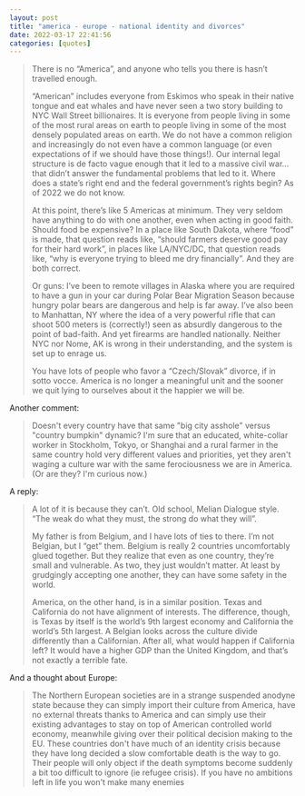 ```yaml
---
layout: post
title: "america - europe - national identity and divorces"
date: 2022-03-17 22:41:56
categories: [quotes]
---
```


> There is no “America”, and anyone who tells you there is hasn’t travelled enough. 
><!--break-->
>“American” includes everyone from Eskimos who speak in their native tongue and eat whales and have never seen a two story building to NYC Wall Street billionaires. It is everyone from people living in some of the most rural areas on earth to people living in some of the most densely populated areas on earth. We do not have a common religion and increasingly do not even have a common language (or even expectations of if we should have those things!). Our internal legal structure is de facto vague enough that it led to a massive civil war…that didn’t answer the fundamental problems that led to it. Where does a state’s right end and the federal government’s rights begin? As of 2022 we do not know.
>
> At this point, there’s like 5 Americas at minimum. They very seldom have anything to do with one another, even when acting in good faith. Should food be expensive? In a place like South Dakota, where “food” is made, that question reads like, “should farmers deserve good pay for their hard work”, in places like LA/NYC/DC, that question reads like, “why is everyone trying to bleed me dry financially”. And they are both correct.
> 
> Or guns: I’ve been to remote villages in Alaska where you are required to have a gun in your car during Polar Bear Migration Season because hungry polar bears are dangerous and help is far away. I’ve also been to Manhattan, NY where the idea of a very powerful rifle that can shoot 500 meters is (correctly!) seen as absurdly dangerous to the point of bad-faith. And yet firearms are handled nationally. Neither NYC nor Nome, AK is wrong in their understanding, and the system is set up to enrage us.
> 
> You have lots of people who favor a “Czech/Slovak” divorce, if in sotto vocce. America is no longer a meaningful unit and the sooner we quit lying to ourselves about it the happier we will be.

Another comment:

> Doesn't every country have that same "big city asshole" versus "country bumpkin" dynamic? I'm sure that an educated, white-collar worker in Stockholm, Tokyo, or Shanghai and a rural farmer in the same country hold very different values and priorities, yet they aren't waging a culture war with the same ferociousness we are in America. (Or are they? I'm curious now.) 

A reply:

> A lot of it is because they can’t. Old school, Melian Dialogue style. “The weak do what they must, the strong do what they will”.
> 
> My father is from Belgium, and I have lots of ties to there. I’m not Belgian, but I “get” them. Belgium is really 2 countries uncomfortably glued together. But they realize that even as one country, they’re small and vulnerable. As two, they just wouldn’t matter. At least by grudgingly accepting one another, they can have some safety in the world.
> 
> America, on the other hand, is in a similar position. Texas and California do not have alignment of interests. The difference, though, is Texas by itself is the world’s 9th largest economy and California the world’s 5th largest. A Belgian looks across the culture divide differently than a Californian. After all, what would happen if California left? It would have a higher GDP than the United Kingdom, and that’s not exactly a terrible fate.

And a thought about Europe:

> The Northern European societies are in a strange suspended anodyne state because they can simply import their culture from America, have no external threats thanks to America and can simply use their existing advantages to stay on top of American controlled world economy, meanwhile giving over their political decision making to the EU. These countries don't have much of an identity crisis because they have long decided a slow comfortable death is the way to go. Their people will only object if the death symptoms become suddenly a bit too difficult to ignore (ie refugee crisis). If you have no ambitions left in life you won't make many enemies
